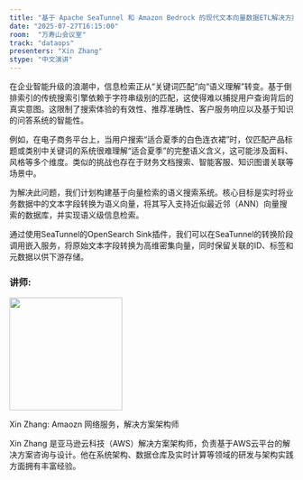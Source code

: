 ```yaml
---
title: "基于 Apache SeaTunnel 和 Amazon Bedrock 的现代文本向量数据ETL解决方案"
date: "2025-07-27T16:15:00"
room:  "万寿山会议室"
track: "dataops"
presenters: "Xin Zhang"
stype: "中文演讲"
---
```


在企业智能升级的浪潮中，信息检索正从“关键词匹配”向“语义理解”转变。基于倒排索引的传统搜索引擎依赖于字符串级别的匹配，这使得难以捕捉用户查询背后的真实意图。这限制了搜索体验的有效性、推荐准确性、客户服务响应以及基于知识的问答系统的智能性。

例如，在电子商务平台上，当用户搜索“适合夏季的白色连衣裙”时，仅匹配产品标题或类别中关键词的系统很难理解“适合夏季”的完整语义含义，这可能涉及面料、风格等多个维度。类似的挑战也存在于财务文档搜索、智能客服、知识图谱关联等场景中。

为解决此问题，我们计划构建基于向量检索的语义搜索系统。核心目标是实时将业务数据中的文本字段转换为语义向量，将其写入支持近似最近邻（ANN）向量搜索的数据库，并实现语义级信息检索。

通过使用SeaTunnel的OpenSearch Sink插件，我们可以在SeaTunnel的转换阶段调用嵌入服务，将原始文本字段转换为高维密集向量，同时保留关联的ID、标签和元数据以供下游存储。

### 讲师:

<img src="https://sessionize.com/image/2a81-400o400o1-Jsau5kyb24ZgXpGbt5aVrk.png" width="200" /><br/>

Xin Zhang: Amaozn 网络服务，解决方案架构师

Xin Zhang 是亚马逊云科技（AWS）解决方案架构师，负责基于AWS云平台的解决方案咨询与设计。他在系统架构、数据仓库及实时计算等领域的研发与架构实践方面拥有丰富经验。